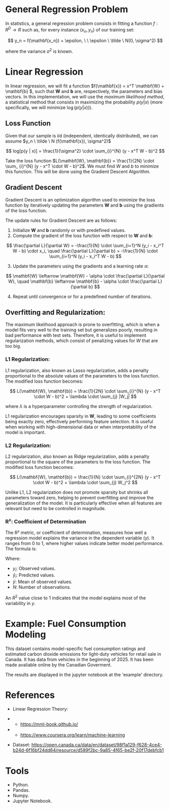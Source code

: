 # General Regression Problem
In statistics, a general regression problem consists in fitting a function $f: R^D \to R$ such as, for every instance $(x_n, y_n)$ of our training set:

$$
y_n = f(\mathbf{x_n}) + \epsilon, \ \ \epsilon \ \tilde \ N(0, \sigma^2)
$$

where the variance $\sigma^2$ is known.

# Linear Regression
In linear regression, we will fit a function $f(\mathbf{x}) = x^T \mathbf{W} + \mathbf{b} $, such that $\mathbf{W}$ and $\mathbf{b}$ are, respectively, the parameters and bias vectors. In this implementation, we will use the *maximum likelihood method*, a statistical method that consists in maximizing the probability $p(y | x)$ (more specifically, we will minimize $\log(p(y|x)))$.

## Loss Function
Given that our sample is iid (independent, identically distributed), we can assume $y_n \ \tilde \ N (f(\mathbf{x}), \sigma^2)$

$$
log[p(y | x)]  = \frac{1}{\sigma^2} \cdot \sum_{i}^{N} (y - x^T W - b)^2
$$

Take the loss function $L(\mathbf{W}, \mathbf{b}) = \frac{1}{2N} \cdot \sum_ {i}^{N} (y - x^T \cdot W - b)^2$. We must find $W$ and $b$ to minimize this function. This will be done using the Gradient Descent Algorithm.

## Gradient Descent
Gradient Descent is an optimization algorithm used to minimize the loss function by iteratively updating the parameters $\mathbf{W}$ and $\mathbf{b}$ using the gradients of the loss function.

The update rules for Gradient Descent are as follows:

1. Initialize $\mathbf{W}$ and $\mathbf{b}$ randomly or with predefined values.
2. Compute the gradient of the loss function with respect to $\mathbf{W}$ and $\mathbf{b}$:

$$
\frac{\partial L}{\partial W} = -\frac{1}{N} \cdot \sum_{i=1}^N (y_i - x_i^T W - b) \cdot x_i, \quad \frac{\partial L}{\partial b} = -\frac{1}{N} \cdot \sum_{i=1}^N (y_i - x_i^T W - b)
$$

3. Update the parameters using the gradients and a learning rate $\alpha$:

$$
\mathbf{W} \leftarrow \mathbf{W} - \alpha \cdot \frac{\partial L}{\partial W}, \quad \mathbf{b} \leftarrow \mathbf{b} - \alpha \cdot \frac{\partial L}{\partial b}
$$

4. Repeat until convergence or for a predefined number of iterations.

## Overfitting and Regularization:
The maximum likelihood approach is prone to overfitting, which is when a model fits very well to the training set but generalizes poorly, resulting in bad performance with test sets. Therefore, it is useful to implement regularization methods, which consist of penalizing values for $W$ that are too big.

### L1 Regularization:
L1 regularization, also known as Lasso regularization, adds a penalty proportional to the absolute values of the parameters to the loss function. The modified loss function becomes:

$$
L(\mathbf{W}, \mathbf{b}) = \frac{1}{2N} \cdot \sum_{i}^{N} (y - x^T \cdot W - b)^2 + \lambda \cdot \sum_{j} |W_j|
$$

where $\lambda$ is a hyperparameter controlling the strength of regularization.

L1 regularization encourages sparsity in $\mathbf{W}$, leading to some coefficients being exactly zero, effectively performing feature selection. It is useful when working with high-dimensional data or when interpretability of the model is important.

### L2 Regularization:
L2 regularization, also known as Ridge regularization, adds a penalty proportional to the square of the parameters to the loss function. The modified loss function becomes:


$$
L(\mathbf{W}, \mathbf{b}) = \frac{1}{N} \cdot \sum_{i}^{2N} (y - x^T \cdot W - b)^2 + \lambda \cdot \sum_{j} W_j^2
$$

Unlike L1, L2 regularization does not promote sparsity but shrinks all parameters toward zero, helping to prevent overfitting and improve the generalization of the model. It is particularly effective when all features are relevant but need to be controlled in magnitude.


### R²: Coefficient of Determination

The R² metric, or coefficient of determination, measures how well a regression model explains the variance in the dependent variable (y). It ranges from 0 to 1, where higher values indicate better model performance. The formula is:

Where:
- $y_i$: Observed values.
- $\hat{y}_i$: Predicted values.
- $\bar{y}$: Mean of observed values.
- $N$: Number of observations.

An $R^2$ value close to 1 indicates that the model explains most of the variability in $y$.



# Example: Fuel Consumption Modeling
This dataset contains model-specific fuel consumption ratings and estimated carbon dioxide emissions for light-duty vehicles for retail sale in Canada. It has data from vehicles in the beginning of 2025. It has been made avaliable online by the Canadian Goverment.

The results are displayed in the jupyter notebook at the 'example' directory.


# References
- Linear Regression Theory: 
- - https://mml-book.github.io/
- - https://www.coursera.org/learn/machine-learning

- Dataset: https://open.canada.ca/data/en/dataset/98f1a129-f628-4ce4-b24d-6f16bf24dd64/resource/d589f2bc-9a85-4f65-be2f-20f17debfcb1

# Tools
- Python.
- Pandas.
- Numpy.
- Jupyter Notebook. 





